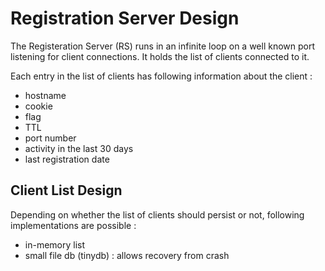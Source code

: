 # Registration Server Design

The Registeration Server (RS) runs in an infinite loop on a well known port listening for client connections. It holds the list of clients connected to it. 

Each entry in the list of clients has following information about the client : 
- hostname
- cookie 
- flag 
- TTL
- port number 
- activity in the last 30 days
- last registration date

## Client List Design
Depending on whether the list of clients should persist or not, following implementations are possible :
- in-memory list
- small file db (tinydb) : allows recovery from crash 


